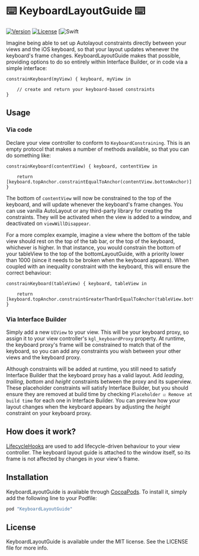 ⌨️ KeyboardLayoutGuide ⌨️
==========================

[![Version](https://img.shields.io/cocoapods/v/KeyboardLayoutGuide.svg?style=flat)](http://cocoapods.org/pods/KeyboardLayoutGuide)
[![License](https://img.shields.io/cocoapods/l/KeyboardLayoutGuide.svg?style=flat)](http://cocoapods.org/pods/KeyboardLayoutGuide)
[![Swift](https://img.shields.io/badge/Swift-2.2-orange.svg)

Imagine being able to set up Autolayout constraints directly between your views and the iOS keyboard, so that your layout updates whenever the keyboard's frame changes. KeyboardLayoutGuide makes that possible, providing options to do so entirely within Interface Builder, or in code via a simple interface:

    constrainKeyboard(myView) { keyboard, myView in
        
        // create and return your keyboard-based constraints
    }

Usage
-----

### Via code

Declare your view controller to conform to `KeyboardConstraining`. This is an empty protocol that makes a number of methods available, so that you can do something like:

    constrainKeyboard(contentView) { keyboard, contentView in
        
        return [keyboard.topAnchor.constraintEqualToAnchor(contentView.bottomAnchor)]
    }

The bottom of `contentView` will now be constrained to the top of the keyboard, and will update whenever the keyboard's frame changes. You can use vanilla AutoLayout or any third-party library for creating the constraints. They will be activated when the view is added to a window, and deactivated on `viewWillDisappear`. 

For a more complex example, imagine a view where the bottom of the table view should rest on the top of the tab bar, or the top of the keyboard, whichever is higher. In that instance, you would constrain the bottom of your tableView to the top of the bottomLayoutGuide, with a priority lower than 1000 (since it needs to be broken when the keyboard appears). When coupled with an inequality constraint with the keyboard, this will ensure the correct behaviour:

    constrainKeyboard(tableView) { keyboard, tableView in
        
        return [keyboard.topAnchor.constraintGreaterThanOrEqualToAnchor(tableView.bottomAnchor)]
    }

### Via Interface Builder

Simply add a new `UIView` to your view. This will be your keyboard proxy, so assign it to your view controller's `kgl_keyboardProxy` property. At runtime, the keyboard proxy's frame will be constrained to match that of the keyboard, so you can add any constraints you wish between your other views and the keyboard proxy. 

Although constraints will be added at runtime, you still need to satisfy Interface Builder that the keyboard proxy has a valid layout. Add _leading_, _trailing_, _bottom_ and _height_ constraints between the proxy and its superview. These placeholder constraints will satisfy Interface Builder, but you should ensure they are removed at build time by checking `Placeholder ☑ Remove at build time` for each one in Interface Builder. You can preview how your layout changes when the keyboard appears by adjusting the _height_ constraint on your keyboard proxy.

## How does it work?

[LifecycleHooks](https://github.com/johnpatrickmorgan/LifecycleHooks) are used to add lifecycle-driven behaviour to your view controller. The keyboard layout guide is attached to the window itself, so its frame is not affected by changes in your view's frame. 


## Installation

KeyboardLayoutGuide is available through [CocoaPods](http://cocoapods.org). To install
it, simply add the following line to your Podfile:

```ruby
pod "KeyboardLayoutGuide"
```

## License

KeyboardLayoutGuide is available under the MIT license. See the LICENSE file for more info.

